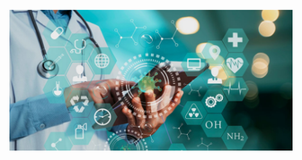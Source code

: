 [![freeCodeCamp Social Banner](https://github.com/Anirudh-Pawar/git-repo/blob/main/1688379407784.jpg)](https://www.freecodecamp.org/)
